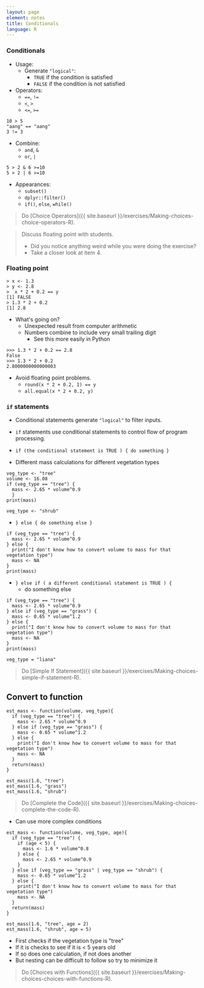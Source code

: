 ```yaml
---
layout: page
element: notes
title: Conditionals
language: R
---
```


### Conditionals

* Usage: 
    * Generate `"logical"`:
        * `TRUE` if the condition is satisfied 
        * `FALSE` if the condition is not satisfied
* Operators:
    * `==`, `!=`
    * `<`, `>`
    * `<=`, `>=`

```
10 > 5
"aang" == "aang"
3 != 3
```

* Combine:
    * `and`, `&` 
    * `or`, `|`

```
5 > 2 & 6 >=10
5 > 2 | 6 >=10
```

* Appearances:
    * `subset()`
    * `dplyr::filter()`
    * `if()`, `else`, `while()`

> Do [Choice Operators]({{ site.baseurl }}/exercises/Making-choices-choice-operators-R).

> Discuss floating point with students.
>
> * Did you notice anything weird while you were doing the exercise?
> * Take a closer look at item 4.

### Floating point

```
> x <- 1.3
> y <- 2.8
>  x * 2 + 0.2 == y
[1] FALSE
> 1.3 * 2 + 0.2
[1] 2.8
```

* What's going on?
    * Unexpected result from computer arithmetic
    * Numbers combine to include very small trailing digit  
        * See this more easily in Python

```
>>> 1.3 * 2 + 0.2 == 2.8
False
>>> 1.3 * 2 + 0.2
2.8000000000000003
```

* Avoid floating point problems.
    * `round(x * 2 + 0.2, 1) == y`
    * `all.equal(x * 2 + 0.2, y)`

### `if` statements

* Conditional statements generate `"logical"` to filter inputs.
* `if` statements use conditional statements to control flow of program processing.
* `if (the conditional statement is TRUE ) { do something }`

* Different mass calculations for different vegetation types

```
veg_type <- "tree"
volume <- 16.08
if (veg_type == "tree") {
  mass <- 2.65 * volume^0.9
  }
print(mass)
```

```
veg_type <- "shrub"
```

* `} else { do something else }`

```
if (veg_type == "tree") {
  mass <- 2.65 * volume^0.9
} else {
  print("I don't know how to convert volume to mass for that vegetation type")
  mass <- NA
}
print(mass)
```

* `} else if ( a different conditional statement is TRUE ) {` 
    * do something else

```
if (veg_type == "tree") {
  mass <- 2.65 * volume^0.9
} else if (veg_type == "grass") {
  mass <- 0.65 * volume^1.2
} else {
  print("I don't know how to convert volume to mass for that vegetation type")
  mass <- NA
}
print(mass)
```

```
veg_type = "liana"
```

> Do [Simple If Statement]({{ site.baseurl }}/exercises/Making-choices-simple-if-statement-R).

## Convert to function

```
est_mass <- function(volume, veg_type){
  if (veg_type == "tree") {
	mass <- 2.65 * volume^0.9
  } else if (veg_type == "grass") {
	mass <- 0.65 * volume^1.2
  } else {
	print("I don't know how to convert volume to mass for that vegetation type")
	mass <- NA
  }
  return(mass)
}

est_mass(1.6, "tree")
est_mass(1.6, "grass")
est_mass(1.6, "shrub")
```

> Do [Complete the Code]({{ site.baseurl }}/exercises/Making-choices-complete-the-code-R).


* Can use more complex conditions

```
est_mass <- function(volume, veg_type, age){
  if (veg_type == "tree") {
    if (age < 5) {
	  mass <- 1.6 * volume^0.8
	} else {
	  mass <- 2.65 * volume^0.9
	}
  } else if (veg_type == "grass" | veg_type == "shrub") {
	mass <- 0.65 * volume^1.2
  } else {
	print("I don't know how to convert volume to mass for that vegetation type")
	mass <- NA
  }
  return(mass)
}

est_mass(1.6, "tree", age = 2)
est_mass(1.6, "shrub", age = 5)
```

* First checks if the vegetation type is "tree"
* If it is checks to see if it is < 5 years old
* If so does one calculation, if not does another
* But nesting can be difficult to follow so try to minimize it

> Do [Choices with Functions]({{ site.baseurl }}/exercises/Making-choices-choices-with-functions-R).
